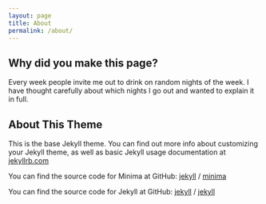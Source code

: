 ```yaml
---
layout: page
title: About
permalink: /about/
---
```


## Why did you make this page?

Every week people invite me out to drink on random nights of the week. I have thought carefully about which nights I go out and wanted to explain it in full.

## About This Theme
This is the base Jekyll theme. You can find out more info about customizing your Jekyll theme, as well as basic Jekyll usage documentation at [jekyllrb.com](https://jekyllrb.com/)

You can find the source code for Minima at GitHub:
[jekyll][jekyll-organization] /
[minima](https://github.com/jekyll/minima)

You can find the source code for Jekyll at GitHub:
[jekyll][jekyll-organization] /
[jekyll](https://github.com/jekyll/jekyll)


[jekyll-organization]: https://github.com/jekyll
